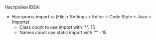 Настройки IDEA:
* Настроить import-ы (File-> Settings-> Editor-> Code Style-> Java-> Imports)
  * Class count to use import with '*': 15
  * Names count use static import with '*' : 15



